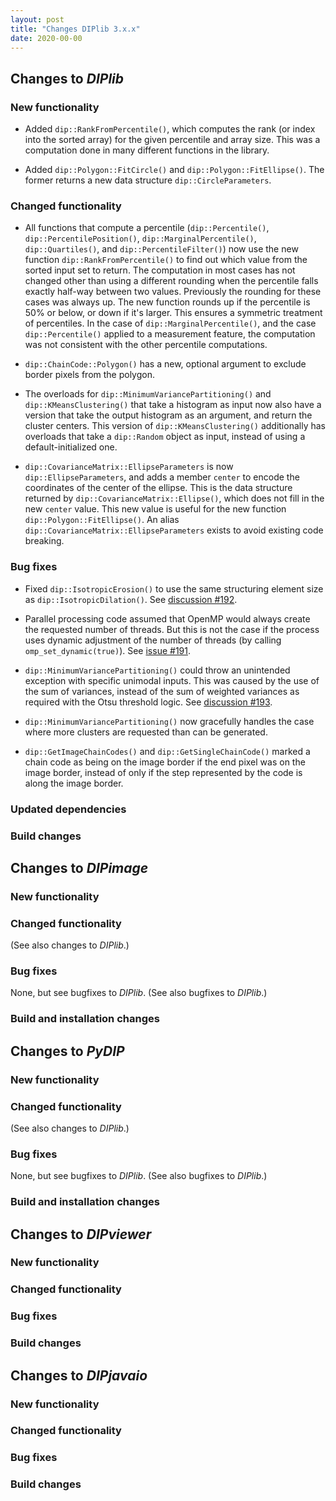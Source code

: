 ```yaml
---
layout: post
title: "Changes DIPlib 3.x.x"
date: 2020-00-00
---
```


## Changes to *DIPlib*

### New functionality

- Added `dip::RankFromPercentile()`, which computes the rank (or index into the sorted array) for the given
  percentile and array size. This was a computation done in many different functions in the library.

- Added `dip::Polygon::FitCircle()` and `dip::Polygon::FitEllipse()`. The former returns a new data structure
  `dip::CircleParameters`.

### Changed functionality

- All functions that compute a percentile (`dip::Percentile()`, `dip::PercentilePosition()`,
  `dip::MarginalPercentile()`, `dip::Quartiles()`, and `dip::PercentileFilter()`) now use the new function
  `dip::RankFromPercentile()` to find out which value from the sorted input set to return.
  The computation in most cases has not changed other than using a different rounding when the percentile falls
  exactly half-way between two values. Previously the rounding for these cases was always up.
  The new function rounds up if the percentile is 50% or below, or down if it's larger.
  This ensures a symmetric treatment of percentiles.
  In the case of `dip::MarginalPercentile()`, and the case `dip::Percentile()` applied to a measurement feature,
  the computation was not consistent with the other percentile computations.

- `dip::ChainCode::Polygon()` has a new, optional argument to exclude border pixels from the polygon.

- The overloads for `dip::MinimumVariancePartitioning()` and `dip::KMeansClustering()` that take a histogram
  as input now also have a version that take the output histogram as an argument, and return the cluster centers.
  This version of `dip::KMeansClustering()` additionally has overloads that take a `dip::Random` object as input,
  instead of using a default-initialized one.

- `dip::CovarianceMatrix::EllipseParameters` is now `dip::EllipseParameters`, and adds a member `center` to encode
  the coordinates of the center of the ellipse. This is the data structure returned by `dip::CovarianceMatrix::Ellipse()`,
  which does not fill in the new `center` value. This new value is useful for the new function `dip::Polygon::FitEllipse()`.
  An alias `dip::CovarianceMatrix::EllipseParameters` exists to avoid existing code breaking.

### Bug fixes

- Fixed `dip::IsotropicErosion()` to use the same structuring element size as `dip::IsotropicDilation()`.
  See [discussion #192](https://github.com/DIPlib/diplib/discussions/192).

- Parallel processing code assumed that OpenMP would always create the requested number of threads.
  But this is not the case if the process uses dynamic adjustment of the number of threads (by calling
  `omp_set_dynamic(true)`). See [issue #191](https://github.com/DIPlib/diplib/issues/191).

- `dip::MinimumVariancePartitioning()` could throw an unintended exception with specific unimodal inputs.
  This was caused by the use of the sum of variances, instead of the sum of weighted variances as required
  with the Otsu threshold logic. See [discussion #193](https://github.com/DIPlib/diplib/discussions/193).

- `dip::MinimumVariancePartitioning()` now gracefully handles the case where more clusters are requested
  than can be generated.

- `dip::GetImageChainCodes()` and `dip::GetSingleChainCode()` marked a chain code as being on the image border
  if the end pixel was on the image border, instead of only if the step represented by the code is along the
  image border.

### Updated dependencies

### Build changes




## Changes to *DIPimage*

### New functionality

### Changed functionality

(See also changes to *DIPlib*.)

### Bug fixes

None, but see bugfixes to *DIPlib*.
(See also bugfixes to *DIPlib*.)

### Build and installation changes




## Changes to *PyDIP*

### New functionality

### Changed functionality

(See also changes to *DIPlib*.)

### Bug fixes

None, but see bugfixes to *DIPlib*.
(See also bugfixes to *DIPlib*.)

### Build and installation changes




## Changes to *DIPviewer*

### New functionality

### Changed functionality

### Bug fixes

### Build changes




## Changes to *DIPjavaio*

### New functionality

### Changed functionality

### Bug fixes

### Build changes
